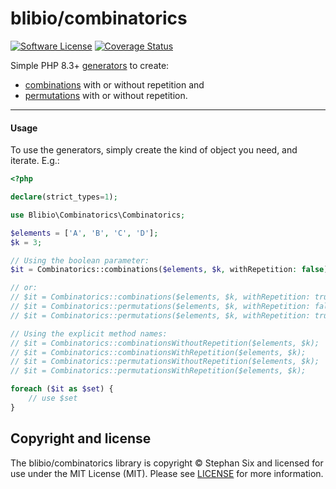 # blibio/combinatorics

[![Software License][badge-license]][license]
[![Coverage Status][badge-coverage]][coverage]

Simple PHP 8.3+ [generators][] to create:

- [combinations][] with or without repetition and 
- [permutations][] with or without repetition.

---

#### Usage

To use the generators, simply create the kind of object you need, and iterate. E.g.:

````php
<?php

declare(strict_types=1);

use Blibio\Combinatorics\Combinatorics;

$elements = ['A', 'B', 'C', 'D'];
$k = 3;

// Using the boolean parameter:
$it = Combinatorics::combinations($elements, $k, withRepetition: false);

// or:
// $it = Combinatorics::combinations($elements, $k, withRepetition: true);
// $it = Combinatorics::permutations($elements, $k, withRepetition: false);
// $it = Combinatorics::permutations($elements, $k, withRepetition: true);

// Using the explicit method names:
// $it = Combinatorics::combinationsWithoutRepetition($elements, $k);
// $it = Combinatorics::combinationsWithRepetition($elements, $k);
// $it = Combinatorics::permutationsWithoutRepetition($elements, $k);
// $it = Combinatorics::permutationsWithRepetition($elements, $k);

foreach ($it as $set) {
    // use $set
}
````

## Copyright and license

The blibio/combinatorics library is copyright © Stephan Six and licensed for use under the MIT License (MIT). Please see [LICENSE][] for more information.

[generators]: https://php.net/manual/language.generators.overview.php
[combinations]: https://en.wikipedia.org/wiki/Combination
[permutations]: https://en.wikipedia.org/wiki/Permutation
[badge-license]: https://img.shields.io/badge/license-MIT-brightgreen.svg?style=flat-square
[badge-coverage]: https://codecov.io/gh/blibio/combinatorics/branch/main/graph/badge.svg
[license]: https://github.com/blibio/combinatorics/blob/main/LICENSE
[coverage]: https://codecov.io/gh/blibio/combinatorics
